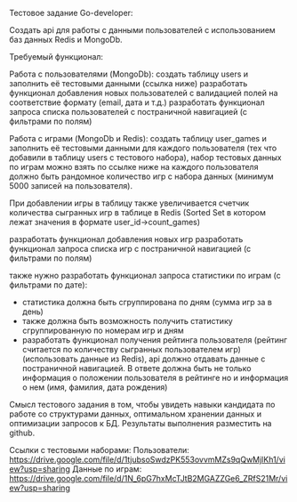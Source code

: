 Тестовое задание Go-developer:

Создать api для работы с данными пользователей с использованием баз данных Redis и MongoDb.

Требуемый функционал:

Работа с пользователями (MongoDb):
создать таблицу users и заполнить её тестовыми данными (ссылка ниже) 
разработать функционал добавления новых пользователей с валидацией полей на соответствие формату (email, дата и т.д.)
разработать функционал запроса списка пользователей с постраничной навигацией (с фильтрами по полям) 

Работа с играми (MongoDb и Redis):
создать таблицу user_games и заполнить её тестовыми данными для каждого пользователя (тех что добавили в таблицу users с тестового набора), 
набор тестовых данных по играм можно взять по ссылке ниже на каждого пользователя должно быть рандомное количество игр с набора данных (минимум 5000 записей на пользователя). 

При добавлении игры в таблицу также увеличивается счетчик количества сыгранных игр в таблице в Redis (Sorted Set в котором лежат значения в формате user_id->count_games) 

разработать функционал добавления новых игр 
разработать функционал запроса списка игр с постраничной навигацией (с фильтрами по полям) 

также нужно разработать функционал запроса статистики по играм (с фильтрами по дате): 
- статистика должна быть сгруппирована по дням (сумма игр за в день)
- также должна быть возможность получить статистику сгруппированную по номерам игр и дням
- разработать функционал получения рейтинга пользователя (рейтинг считается по количеству сыгранных пользователем игр) (использовать данные из Redis), api должно отдавать данные с постраничной навигацией.
      В ответе должна быть не только информация о положении пользователя в рейтинге но и информация о нем (имя, фамилия, дата рождения)

Смысл тестового задания в том, чтобы увидеть навыки кандидата по работе со структурами данных, оптимальном хранении данных и оптимизации запросов к БД.
Результаты выполнения разместить на github.

Ссылки с тестовыми наборами:
Пользователи: https://drive.google.com/file/d/1tjubsoSwdzPK553ovvmMZs9qQwMjlKh1/view?usp=sharing
Данные по играм: https://drive.google.com/file/d/1N_6pG7hxMcTJtB2MGAZZGe6_ZRfS21Mr/view?usp=sharing
